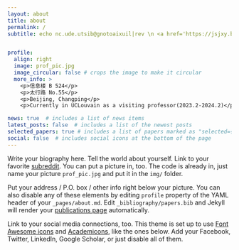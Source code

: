 ```yaml
---
layout: about
title: about
permalink: /
subtitle: echo nc.ude.utsib@gnotoaixuil|rev \n <a href='https://jsjxy.bistu.edu.cn/'>School of Computer</a>, <a href='https://www.bistu.edu.cn/'>Beijing Information Science and Technology University</a>


profile:
  align: right
  image: prof_pic.jpg
  image_circular: false # crops the image to make it circular
  more_info: >
    <p>信息楼 B 524</p>
    <p>太行路 No.55</p>
    <p>Beijing, Changping</p>
    <p>Currently in UCLouvain as a visiting professor(2023.2-2024.2)</p>

news: true  # includes a list of news items
latest_posts: false  # includes a list of the newest posts
selected_papers: true # includes a list of papers marked as "selected={true}"
social: false  # includes social icons at the bottom of the page
---
```


Write your biography here. Tell the world about yourself. Link to your favorite [subreddit](http://reddit.com). You can put a picture in, too. The code is already in, just name your picture `prof_pic.jpg` and put it in the `img/` folder.

Put your address / P.O. box / other info right below your picture. You can also disable any of these elements by editing `profile` property of the YAML header of your `_pages/about.md`. Edit `_bibliography/papers.bib` and Jekyll will render your [publications page](/al-folio/publications/) automatically.

Link to your social media connections, too. This theme is set up to use [Font Awesome icons](http://fortawesome.github.io/Font-Awesome/) and [Academicons](https://jpswalsh.github.io/academicons/), like the ones below. Add your Facebook, Twitter, LinkedIn, Google Scholar, or just disable all of them.